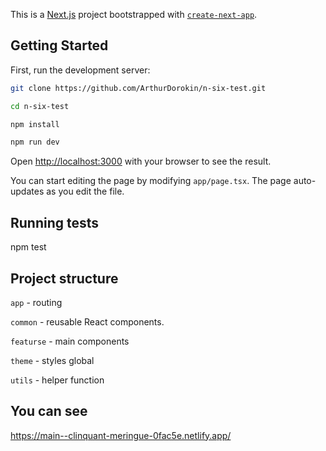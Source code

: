 This is a [Next.js](https://nextjs.org/) project bootstrapped with [`create-next-app`](https://github.com/vercel/next.js/tree/canary/packages/create-next-app).

## Getting Started

First, run the development server:

```bash
git clone https://github.com/ArthurDorokin/n-six-test.git

cd n-six-test

npm install

npm run dev
```

Open [http://localhost:3000](http://localhost:3000) with your browser to see the result.

You can start editing the page by modifying `app/page.tsx`. The page auto-updates as you edit the file.

## Running tests

npm test

## Project structure

`app` - routing

`common` - reusable React components.

`featurse` - main components

`theme` - styles global

`utils` - helper function

## You can see

https://main--clinquant-meringue-0fac5e.netlify.app/
